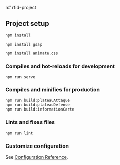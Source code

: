 n# rfid-project

## Project setup
```
npm install
```
```
npm install gsap
```
```
npm install animate.css
```

### Compiles and hot-reloads for development
```
npm run serve
```

### Compiles and minifies for production
```
npm run build:plateauAttaque
npm run build:plateauDefense
npm run build:informationCarte
```

### Lints and fixes files
```
npm run lint
```

### Customize configuration
See [Configuration Reference](https://cli.vuejs.org/config/).
